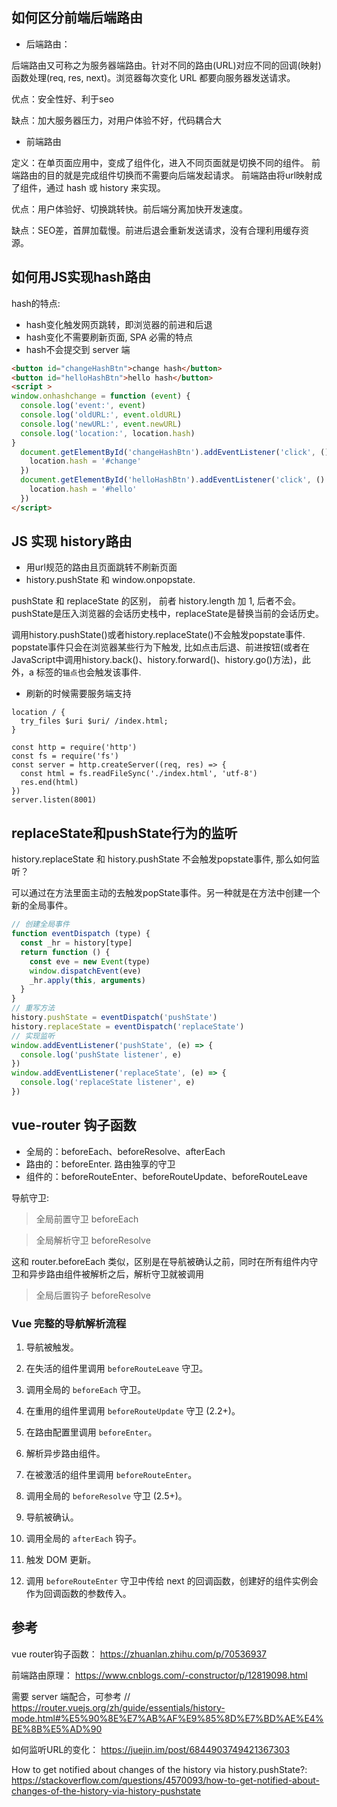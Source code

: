 ## 如何区分前端后端路由
- 后端路由：

后端路由又可称之为服务器端路由。针对不同的路由(URL)对应不同的回调(映射)函数处理(req, res, next)。浏览器每次变化 URL 都要向服务器发送请求。

优点：安全性好、利于seo

缺点：加大服务器压力，对用户体验不好，代码耦合大

- 前端路由

定义：在单页面应用中，变成了组件化，进入不同页面就是切换不同的组件。
前端路由的目的就是完成组件切换而不需要向后端发起请求。
前端路由将url映射成了组件，通过 hash 或 history 来实现。

优点：用户体验好、切换跳转快。前后端分离加快开发速度。

缺点：SEO差，首屏加载慢。前进后退会重新发送请求，没有合理利用缓存资源。


## 如何用JS实现hash路由

hash的特点:
- hash变化触发网页跳转，即浏览器的前进和后退
- hash变化不需要刷新页面, SPA 必需的特点
- hash不会提交到 server 端

```html
<button id="changeHashBtn">change hash</button>
<button id="helloHashBtn">hello hash</button>
<script >
window.onhashchange = function (event) {
  console.log('event:', event)
  console.log('oldURL:', event.oldURL)
  console.log('newURL:', event.newURL)
  console.log('location:', location.hash)
}
  document.getElementById('changeHashBtn').addEventListener('click', () => {
    location.hash = '#change'
  })
  document.getElementById('helloHashBtn').addEventListener('click', () => {
    location.hash = '#hello'
  })
</script>
```

## JS 实现 history路由
- 用url规范的路由且页面跳转不刷新页面
- history.pushState 和 window.onpopstate.

pushState 和 replaceState 的区别， 前者 history.length 加 1, 后者不会。pushState是压入浏览器的会话历史栈中，replaceState是替换当前的会话历史。

调用history.pushState()或者history.replaceState()不会触发popstate事件. popstate事件只会在浏览器某些行为下触发, 比如点击后退、前进按钮(或者在JavaScript中调用history.back()、history.forward()、history.go()方法)，此外，a 标签的`锚点`也会触发该事件.

- 刷新的时候需要服务端支持
```nginx
location / {
  try_files $uri $uri/ /index.html;
}
```
```node
const http = require('http')
const fs = require('fs')
const server = http.createServer((req, res) => {
  const html = fs.readFileSync('./index.html', 'utf-8')
  res.end(html)
})
server.listen(8001)
```
## replaceState和pushState行为的监听
history.replaceState 和 history.pushState 不会触发popstate事件, 那么如何监听？

可以通过在方法里面主动的去触发popState事件。另一种就是在方法中创建一个新的全局事件。

```javascript
// 创建全局事件
function eventDispatch (type) {
  const _hr = history[type]
  return function () {
    const eve = new Event(type)
    window.dispatchEvent(eve)
    _hr.apply(this, arguments)
  }
}
// 重写方法
history.pushState = eventDispatch('pushState')
history.replaceState = eventDispatch('replaceState')
// 实现监听
window.addEventListener('pushState', (e) => {
  console.log('pushState listener', e)
})
window.addEventListener('replaceState', (e) => {
  console.log('replaceState listener', e)
})
```

## vue-router 钩子函数
- 全局的：beforeEach、beforeResolve、afterEach
- 路由的：beforeEnter. 路由独享的守卫
- 组件的：beforeRouteEnter、beforeRouteUpdate、beforeRouteLeave

导航守卫:
> 全局前置守卫 beforeEach

> 全局解析守卫 beforeResolve

这和 router.beforeEach 类似，区别是在导航被确认之前，同时在所有组件内守卫和异步路由组件被解析之后，解析守卫就被调用

> 全局后置钩子 beforeResolve

### Vue 完整的导航解析流程
1. 导航被触发。

2. 在失活的组件里调用 `beforeRouteLeave` 守卫。

3. 调用全局的 `beforeEach` 守卫。

4. 在重用的组件里调用 `beforeRouteUpdate` 守卫 (2.2+)。

5. 在路由配置里调用 `beforeEnter`。

6. 解析异步路由组件。

7. 在被激活的组件里调用 `beforeRouteEnter`。

8. 调用全局的 `beforeResolve` 守卫 (2.5+)。

9. 导航被确认。

10. 调用全局的 `afterEach` 钩子。

11. 触发 DOM 更新。

12. 调用 `beforeRouteEnter` 守卫中传给 next 的回调函数，创建好的组件实例会作为回调函数的参数传入。

## 参考
vue router钩子函数： https://zhuanlan.zhihu.com/p/70536937

前端路由原理： https://www.cnblogs.com/-constructor/p/12819098.html

需要 server 端配合，可参考
// https://router.vuejs.org/zh/guide/essentials/history-mode.html#%E5%90%8E%E7%AB%AF%E9%85%8D%E7%BD%AE%E4%BE%8B%E5%AD%90

如何监听URL的变化：
https://juejin.im/post/6844903749421367303

How to get notified about changes of the history via history.pushState?:
https://stackoverflow.com/questions/4570093/how-to-get-notified-about-changes-of-the-history-via-history-pushstate
